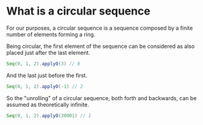 # What is a circular sequence

For our purposes, a circular sequence is a sequence composed by a finite number of elements forming a ring.

Being circular, the first element of the sequence can be considered as also placed just after the last element.

```scala
Seq(0, 1, 2).applyO(3) // 0
```

And the last just before the first.

```scala
Seq(0, 1, 2).applyO(-1) // 2
```

So the "unrolling" of a circular sequence, both forth and backwards, can be assumed as theoretically infinite.

```scala
Seq(0, 1, 2).applyO(30001) // 1
```
